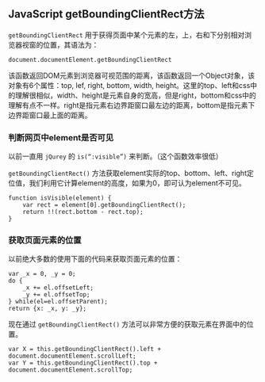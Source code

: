 JavaScript getBoundingClientRect方法
---

`getBoundingClientRect` 用于获得页面中某个元素的左，上，右和下分别相对浏览器视窗的位置，其语法为：
```
document.documentElement.getBoundingClientRect
```

该函数返回DOM元素到浏览器可视范围的距离，该函数返回一个Object对象，该对象有6个属性：top, lef, right, bottom, width, height。这里的top、left和css中的理解很相似，width、height是元素自身的宽高，但是right，bottom和css中的理解有点不一样。right是指元素右边界距窗口最左边的距离，bottom是指元素下边界距窗口最上面的距离。


### 判断网页中element是否可见
以前一直用 `jQurey` 的 `is(“:visible”)` 来判断。（这个函数效率很低）

`getBoundingClientRect()` 方法获取element实际的top、bottom、left、right定位值，我们利用它计算element的高度，如果为0，即可认为element不可见。
```
function isVisible(element) {
    var rect = element[0].getBoundingClientRect();
    return !!(rect.bottom - rect.top);
}
```


### 获取页面元素的位置
以前绝大多数的使用下面的代码来获取页面元素的位置：
```
var _x = 0, _y = 0;
do {
    _x += el.offsetLeft;
    _y += el.offsetTop;
} while(el=el.offsetParent);
return {x: _x, y: _y};
```

现在通过 `getBoundingClientRect()` 方法可以非常方便的获取元素在界面中的位置。
```
var X = this.getBoundingClientRect().left + document.documentElement.scrollLeft;
var Y = this.getBoundingClientRect().top + document.documentElement.scrollTop;
```